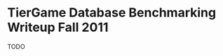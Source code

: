TierGame Database Benchmarking Writeup Fall 2011
================================================

TODO
